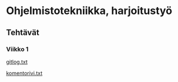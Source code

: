 # Ohjelmistotekniikka, harjoitustyö

## Tehtävät

### Viikko 1

[gitlog.txt](/laskarit/viikko1/gitlog.txt)

[komentorivi.txt](/laskarit/viikko1/gitlog.txt)

